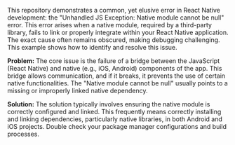 This repository demonstrates a common, yet elusive error in React Native development: the "Unhandled JS Exception: Native module cannot be null" error. This error arises when a native module, required by a third-party library, fails to link or properly integrate within your React Native application. The exact cause often remains obscured, making debugging challenging. This example shows how to identify and resolve this issue.

**Problem:** The core issue is the failure of a bridge between the JavaScript (React Native) and native (e.g., iOS, Android) components of the app. This bridge allows communication, and if it breaks, it prevents the use of certain native functionalities.  The "Native module cannot be null" usually points to a missing or improperly linked native dependency. 

**Solution:** The solution typically involves ensuring the native module is correctly configured and linked. This frequently means correctly installing and linking dependencies, particularly native libraries, in both Android and iOS projects. Double check your package manager configurations and build processes.